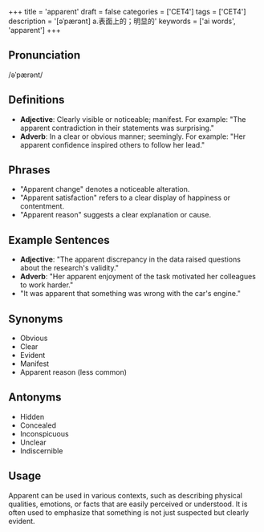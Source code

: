+++
title = 'apparent'
draft = false
categories = ['CET4']
tags = ['CET4']
description = '[əˈpærənt] a.表面上的；明显的'
keywords = ['ai words', 'apparent']
+++

## Pronunciation
/əˈpærənt/

## Definitions
- **Adjective**: Clearly visible or noticeable; manifest. For example: "The apparent contradiction in their statements was surprising."
- **Adverb**: In a clear or obvious manner; seemingly. For example: "Her apparent confidence inspired others to follow her lead."

## Phrases
- "Apparent change" denotes a noticeable alteration.
- "Apparent satisfaction" refers to a clear display of happiness or contentment.
- "Apparent reason" suggests a clear explanation or cause.

## Example Sentences
- **Adjective**: "The apparent discrepancy in the data raised questions about the research's validity."
- **Adverb**: "Her apparent enjoyment of the task motivated her colleagues to work harder."
- "It was apparent that something was wrong with the car's engine."

## Synonyms
- Obvious
- Clear
- Evident
- Manifest
- Apparent reason (less common)

## Antonyms
- Hidden
- Concealed
- Inconspicuous
- Unclear
- Indiscernible

## Usage
Apparent can be used in various contexts, such as describing physical qualities, emotions, or facts that are easily perceived or understood. It is often used to emphasize that something is not just suspected but clearly evident.
